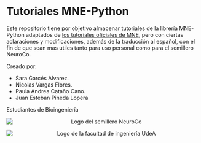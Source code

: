 # Tutoriales MNE-Python

Este repositorio tiene por objetivo almacenar tutoriales de la librería MNE-Python adaptados de [los tutoriales oficiales de MNE](https://mne.tools/stable/auto_tutorials/index.html),
pero con ciertas aclaraciones y modificaciones, además de la traducción al español, con el fin de que sean mas utiles tanto para uso personal como para el semillero NeuroCo.

Creado por:
  - Sara Garcés Alvarez.
  - Nicolas Vargas Flores.
  - Paula Andrea Cataño Cano.
  - Juan Esteban Pineda Lopera

Estudiantes de Bioingeniería

<p align="center">
  <img src="https://avatars.githubusercontent.com/u/64290460?s=280&v=4" alt="Logo del semillero NeuroCo" style="display: block; margin: 0 auto;">
</p>

<p align="center">
  <img src="https://encrypted-tbn0.gstatic.com/images?q=tbn:ANd9GcTuSWVRazYktwVfo2uHw_-h2WJqo1_OVVa_Lw&s" alt="Logo de la facultad de ingeniería UdeA" style="display: block; margin: 0 auto;">
</p>
